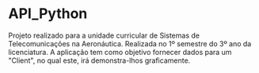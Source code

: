 # API_Python

Projeto realizado para a unidade curricular de Sistemas de Telecomunicações na Aeronáutica. Realizada no 1º semestre do 3º ano da licenciatura. A aplicação tem como objetivo fornecer dados para um "Client", no qual este, irá demonstra-lhos graficamente.